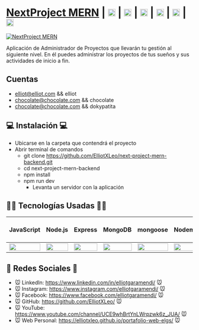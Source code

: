 # [NextProject MERN](https://next-project-mern-frontend.netlify.app) | [<img src="https://i.postimg.cc/J7BLFtdc/linkedin.png" alt="LinkedIn" class="footer-nav__link-image" height="20px" />](https://www.linkedin.com/in/elliotgaramendi/)  | [<img src="https://i.postimg.cc/sfJtqS4W/instagram.png" alt="Instagram" class="footer-nav__link-image" height="20px" />](https://www.instagram.com/elliotgaramendi/)  | [<img src="https://i.postimg.cc/7YHyZXZX/facebook.png" alt="Facebook" class="footer-nav__link-image" height="20px" />](https://www.facebook.com/elliotgaramendi)  | [<img src="https://i.postimg.cc/5NBMxTJX/github.png" alt="GitHub" class="footer-nav__link-image" height="20px" />](https://github.com/ElliotXLeo)  | [<img src="https://i.postimg.cc/dtPYcvbM/youtube.png" alt="YouTube" class="footer-nav__link-image" height="20px" />](https://www.youtube.com/channel/UCE9whBrtYnLWrpzwk6z_JUA)  | [<img src="https://i.postimg.cc/65TVxg9t/world-globe.png" alt="Página Personal" class="footer-nav__link-image" height="20px" />](https://nextjs-react-portafolio-fc.vercel.app)

[![NextProject MERN](https://i.postimg.cc/3rcDR8Wh/next-project-mern.png)](https://next-project-mern-frontend.netlify.app)

Aplicación de Administrador de Proyectos que llevarán tu gestión al siguiente nivel. En él puedes administrar los proyectos de tus sueños y sus actividades de inicio a fin.

## Cuentas
- elliot@elliot.com && elliot
- chocolate@chocolate.com && chocolate
- chocolate@chocolate.com && dokypatita

## 💻 Instalación 💻
- Ubicarse en la carpeta que contendrá el proyecto
- Abrir terminal de comandos
  - git clone https://github.com/ElliotXLeo/next-project-mern-backend.git
  - cd next-project-mern-backend
  - npm install
  - npm run dev
    - Levanta un servidor con la aplicación

## 👨‍💻 Tecnologías Usadas 👨‍💻
<table>
    <thead>
      <tr>
        <th>JavaScript</th>
        <th>Node.js</th>
        <th>Express</th>
        <th>MongoDB</th>
        <th>mongoose</th>
        <th>Nodemailer</th>
        <th>JSON Web Token</th>
        <th>Socket.IO</th>
      </tr>
    </thead>
    <tbody>
      <tr>
        <td>
          <img src="https://upload.wikimedia.org/wikipedia/commons/thumb/9/99/Unofficial_JavaScript_logo_2.svg/1200px-Unofficial_JavaScript_logo_2.svg.png" width="100%" />
        </td>
        <td>
          <img src="https://nodejs.org/static/images/logo.svg" width="100%" />
        </td>
        <td>
          <img src="https://dev.diegochavez-dc.com/assets/express.acff8a3b.svg" width="100%" />
        </td>
        <td>
          <img
            src="https://upload.wikimedia.org/wikipedia/commons/thumb/9/93/MongoDB_Logo.svg/2560px-MongoDB_Logo.svg.png" width="100%" />
        </td>
        <td>
          <img
            src="https://tsed.io/mongoose.png" width="100%" />
        </td>
        <td>
          <img
            src="https://nodemailer.com/nm_logo_200x136.png" width="100%" />
        </td>
        <td>
          <img
            src="https://jwt.io/img/pic_logo.svg" width="100%" />
        </td>
        <td>
          <img src="https://socket.io/images/logo.svg" width="100%" />
        </td>
      </tr>
    </tbody>
  </table>

## 🤗 Redes Sociales 🤗
- 🐭 LinkedIn: https://www.linkedin.com/in/elliotgaramendi/ 🐭
- 🐭 Instagram: https://www.instagram.com/elliotgaramendi/ 🐭
- 🐭 Facebook: https://www.facebook.com/elliotgaramendi/ 🐭
- 🐭 GitHub: https://github.com/ElliotXLeo/ 🐭
- 🐭 YouTube: https://www.youtube.com/channel/UCE9whBrtYnLWrpzwk6z_JUA/ 🐭
- 🐭 Web Personal: https://elliotxleo.github.io/portafolio-web-elgs/ 🐭